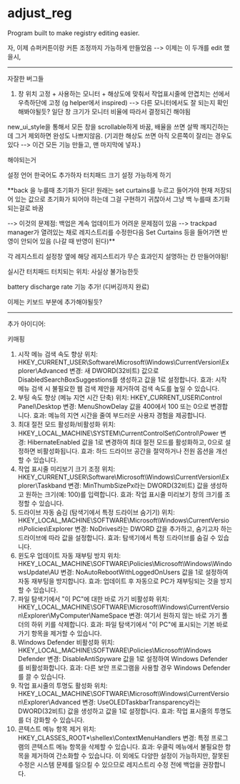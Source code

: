 # adjust_reg
Program built to make registry editing easier.

자, 이제 슈퍼커튼이랑 커튼 조정까지 가능하게 만들었음 --> 이제는 이 두개를 edit 했을시,
_______________
자잘한 버그들

1. 창 위치 고정 + 사용하는 모니터 + 해상도에 맞춰서 작업표시줄에 안겹치는 선에서 우측하단에 고정 (g helper에서 inspired)
--> 다른 모니터에서도 잘 되는지 확인해봐야될듯? 일단 창 크기가 모니터 비율에 따라서 결정되긴 해야됨

new_ui_style을 통해서 모든 창을 scrollable하게 바꿈, 배율을 쓰면 살짝 깨지긴하는데 그거 제외하면 완성도 나쁘지않음. (기괴한 해상도 쓰면 아직 오른쪽이 잘리는 경우도 있다 --> 이건 모든 기능 만들고, 맨 마지막에 넣자.)

해야되는거

설정 언어 한국어도 추가하자
터치패드 크기 설정 가능하게 하기

**back 을 누를때 초기화가 된다! 원래는 set curtains를 누르고 들어가야 현재 저장되어 있는 값으로 초기화가 되어야 하는데 그걸 구현하기 귀찮아서 그냥 백 누를때 초기화 되는걸로 바꿈

--> 이것의 문제점: 백업은 계속 업데이트가 어려운 문제점이 있음
--> trackpad manager가 열려있는 채로 레지스트리를 수정한다음 Set Curtains 등을 들어가면 반영이 안되어 있음 (나갈 때 반영이 된다)**

각 레지스트리 설정창 옆에 해당 레지스트리가 무슨 효과인지 설명하는 칸 만들어야됨!

실시간 터치패드 터치되는 위치: 사실상 불가능한듯

battery discharge rate 기능 추가! (디버깅까지 완료)

이제는 키보드 부분에 추가해야될듯?
_______________

추가 아이디어:

키매핑

1. 시작 메뉴 검색 속도 향상
위치: HKEY_CURRENT_USER\Software\Microsoft\Windows\CurrentVersion\Explorer\Advanced
변경: 새 DWORD(32비트) 값으로 DisabledSearchBoxSuggestions를 생성하고 값을 1로 설정합니다.
효과: 시작 메뉴 검색 시 불필요한 웹 검색 제안을 제거하여 검색 속도를 높일 수 있습니다.
2. 부팅 속도 향상 (메뉴 지연 시간 단축)
위치: HKEY_CURRENT_USER\Control Panel\Desktop
변경: MenuShowDelay 값을 400에서 100 또는 0으로 변경합니다.
효과: 메뉴의 지연 시간을 줄여 부드러운 사용자 경험을 제공합니다.
3. 최대 절전 모드 활성화/비활성화
위치: HKEY_LOCAL_MACHINE\SYSTEM\CurrentControlSet\Control\Power
변경: HibernateEnabled 값을 1로 변경하여 최대 절전 모드를 활성화하고, 0으로 설정하면 비활성화됩니다.
효과: 하드 드라이브 공간을 절약하거나 전원 옵션을 개선할 수 있습니다.
4. 작업 표시줄 미리보기 크기 조정
위치: HKEY_CURRENT_USER\Software\Microsoft\Windows\CurrentVersion\Explorer\Taskband
변경: MinThumbSizePx라는 DWORD(32비트) 값을 생성하고 원하는 크기(예: 100)를 입력합니다.
효과: 작업 표시줄 미리보기 창의 크기를 조정할 수 있습니다.
5. 드라이브 자동 숨김 (탐색기에서 특정 드라이브 숨기기)
위치: HKEY_LOCAL_MACHINE\SOFTWARE\Microsoft\Windows\CurrentVersion\Policies\Explorer
변경: NoDrives라는 DWORD 값을 추가하고, 숨기고자 하는 드라이브에 따라 값을 설정합니다.
효과: 탐색기에서 특정 드라이브를 숨길 수 있습니다.
6. 윈도우 업데이트 자동 재부팅 방지
위치: HKEY_LOCAL_MACHINE\SOFTWARE\Policies\Microsoft\Windows\WindowsUpdate\AU
변경: NoAutoRebootWithLoggedOnUsers 값을 1로 설정하여 자동 재부팅을 방지합니다.
효과: 업데이트 후 자동으로 PC가 재부팅되는 것을 방지할 수 있습니다.
7. 파일 탐색기에서 "이 PC"에 대한 바로 가기 비활성화
위치: HKEY_LOCAL_MACHINE\SOFTWARE\Microsoft\Windows\CurrentVersion\Explorer\MyComputer\NameSpace
변경: 여기서 원하지 않는 바로 가기 폴더의 하위 키를 삭제합니다.
효과: 파일 탐색기에서 "이 PC"에 표시되는 기본 바로 가기 항목을 제거할 수 있습니다.
8. Windows Defender 비활성화
위치: HKEY_LOCAL_MACHINE\SOFTWARE\Policies\Microsoft\Windows Defender
변경: DisableAntiSpyware 값을 1로 설정하여 Windows Defender를 비활성화합니다.
효과: 다른 보안 프로그램을 사용할 경우 Windows Defender를 끌 수 있습니다.
9. 작업 표시줄의 투명도 활성화
위치: HKEY_LOCAL_MACHINE\SOFTWARE\Microsoft\Windows\CurrentVersion\Explorer\Advanced
변경: UseOLEDTaskbarTransparency라는 DWORD(32비트) 값을 생성하고 값을 1로 설정합니다.
효과: 작업 표시줄의 투명도를 더 강화할 수 있습니다.
10. 콘텍스트 메뉴 항목 제거
위치: HKEY_CLASSES_ROOT\*\shellex\ContextMenuHandlers
변경: 특정 프로그램의 콘텍스트 메뉴 항목을 삭제할 수 있습니다.
효과: 우클릭 메뉴에서 불필요한 항목을 제거하여 간소화할 수 있습니다.
이 외에도 다양한 설정이 가능하지만, 잘못된 수정은 시스템 문제를 일으킬 수 있으므로 레지스트리 수정 전에 백업을 권장합니다.